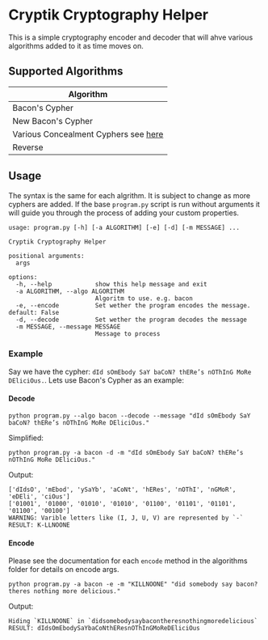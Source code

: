 # Cryptik Cryptography Helper

This is a simple cryptography encoder and decoder that will ahve various algorithms added to it as time moves on.

## Supported Algorithms

| Algorithm |
| --------- |
| Bacon's Cypher |
| New Bacon's Cypher |
| Various Concealment Cyphers see [here](https://github.com/CarterCobb/cryptik/blob/master/algorithms/concealment.py) |
| Reverse |

## Usage

The syntax is the same for each algrithm. It is subject to change as more cyphers are added. If the base `program.py` script is run without arguments it will guide you through the process of adding your custom properties.

```shell
usage: program.py [-h] [-a ALGORITHM] [-e] [-d] [-m MESSAGE] ...

Cryptik Cryptography Helper

positional arguments:
  args

options:
  -h, --help            show this help message and exit
  -a ALGORITHM, --algo ALGORITHM
                        Algoritm to use. e.g. bacon
  -e, --encode          Set wether the program encodes the message. default: False
  -d, --decode          Set wether the program decodes the message
  -m MESSAGE, --message MESSAGE
                        Message to process
```

### Example

Say we have the cypher: `dId sOmEbody SaY baCoN? thERe’s nOThInG MoRe DEliciOus.`. Lets use Bacon's Cypher as an example:

#### Decode

```shell
python program.py --algo bacon --decode --message "dId sOmEbody SaY baCoN? thERe’s nOThInG MoRe DEliciOus."
```

Simplified:

```shell
python program.py -a bacon -d -m "dId sOmEbody SaY baCoN? thERe’s nOThInG MoRe DEliciOus."
```

Output:

```shell
['dIdsO', 'mEbod', 'ySaYb', 'aCoNt', 'hERes', 'nOThI', 'nGMoR', 'eDEli', 'ciOus']
['01001', '01000', '01010', '01010', '01100', '01101', '01101', '01100', '00100']
WARNING: Varible letters like (I, J, U, V) are represented by `-`
RESULT: K-LLNOONE
```

#### Encode

Please see the documentation for each `encode` method in the algorithms folder for details on encode args.

```shell
python program.py -a bacon -e -m "KILLNOONE" "did somebody say bacon? theres nothing more delicious."
```

Output:

```shell
Hiding `KILLNOONE` in `didsomebodysaybacontheresnothingmoredelicious`
RESULT: dIdsOmEbodySaYbaCoNthEResnOThInGMoReDEliciOus
```
